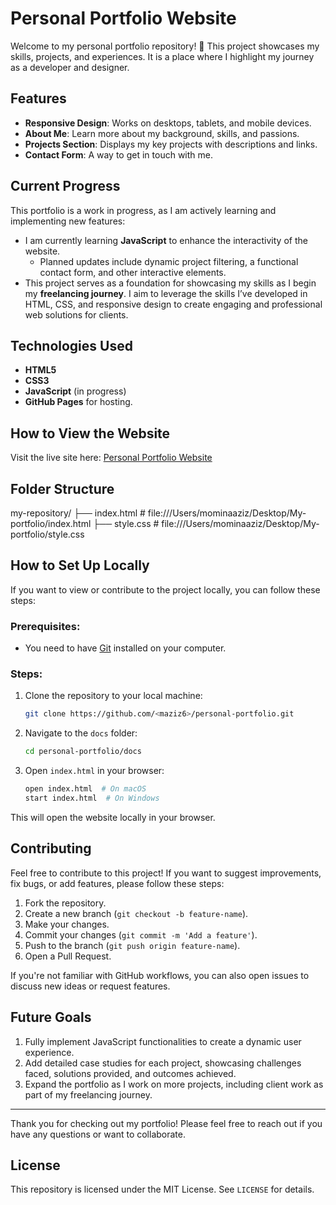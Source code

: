 # Personal Portfolio Website

Welcome to my personal portfolio repository! 🎨 This project showcases my skills, projects, and experiences. It is a place where I highlight my journey as a developer and designer.

## Features
- **Responsive Design**: Works on desktops, tablets, and mobile devices.
- **About Me**: Learn more about my background, skills, and passions.
- **Projects Section**: Displays my key projects with descriptions and links.
- **Contact Form**: A way to get in touch with me.

## Current Progress
This portfolio is a work in progress, as I am actively learning and implementing new features:
- I am currently learning **JavaScript** to enhance the interactivity of the website. 
  - Planned updates include dynamic project filtering, a functional contact form, and other interactive elements.
- This project serves as a foundation for showcasing my skills as I begin my **freelancing journey**. I aim to leverage the skills I’ve developed in HTML, CSS, and responsive design to create engaging and professional web solutions for clients.

## Technologies Used
- **HTML5**
- **CSS3**
- **JavaScript** (in progress)
- **GitHub Pages** for hosting.

## How to View the Website
Visit the live site here: [Personal Portfolio Website](https://maziz6.github.io/personal-portfolio/)

## Folder Structure

my-repository/
├── index.html        # file:///Users/mominaaziz/Desktop/My-portfolio/index.html
├── style.css         # file:///Users/mominaaziz/Desktop/My-portfolio/style.css


## How to Set Up Locally

If you want to view or contribute to the project locally, you can follow these steps:

### Prerequisites:
- You need to have [Git](https://git-scm.com/) installed on your computer.

### Steps:

1. Clone the repository to your local machine:
    ```bash
    git clone https://github.com/<maziz6>/personal-portfolio.git
    ```

2. Navigate to the `docs` folder:
    ```bash
    cd personal-portfolio/docs
    ```

3. Open `index.html` in your browser:
    ```bash
    open index.html  # On macOS
    start index.html  # On Windows
    ```

This will open the website locally in your browser.

## Contributing

Feel free to contribute to this project! If you want to suggest improvements, fix bugs, or add features, please follow these steps:

1. Fork the repository.
2. Create a new branch (`git checkout -b feature-name`).
3. Make your changes.
4. Commit your changes (`git commit -m 'Add a feature'`).
5. Push to the branch (`git push origin feature-name`).
6. Open a Pull Request.

If you're not familiar with GitHub workflows, you can also open issues to discuss new ideas or request features.

## Future Goals
1. Fully implement JavaScript functionalities to create a dynamic user experience.
2. Add detailed case studies for each project, showcasing challenges faced, solutions provided, and outcomes achieved.
3. Expand the portfolio as I work on more projects, including client work as part of my freelancing journey.

---

Thank you for checking out my portfolio! Please feel free to reach out if you have any questions or want to collaborate.

## License
This repository is licensed under the MIT License. See `LICENSE` for details.
